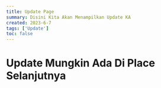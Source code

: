 ```yaml
---
title: Update Page
summary: Disini Kita Akan Menampilkan Update KA
created: 2023-6-7
tags: ['Update']
toc: false
---
```


# Update Mungkin Ada Di Place Selanjutnya
